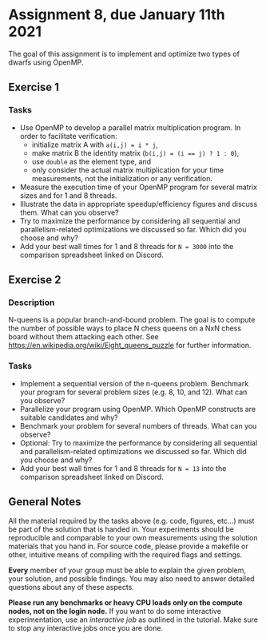 # Assignment 8, due January 11th 2021

The goal of this assignment is to implement and optimize two types of dwarfs using OpenMP.

## Exercise 1

### Tasks

- Use OpenMP to develop a parallel matrix multiplication program. In order to facilitate verification:
    - initialize matrix A with `a(i,j) = i * j`,
    - make matrix B the identity matrix (`b(i,j) = (i == j) ? 1 : 0`), 
    - use `double` as the element type, and 
    - only consider the actual matrix multiplication for your time measurements, not the initialization or any verification.
- Measure the execution time of your OpenMP program for several matrix sizes and for 1 and 8 threads.
- Illustrate the data in appropriate speedup/efficiency figures and discuss them. What can you observe?
- Try to maximize the performance by considering all sequential and parallelism-related optimizations we discussed so far. Which did you choose and why?
- Add your best wall times for 1 and 8 threads for `N = 3000` into the comparison spreadsheet linked on Discord.

## Exercise 2

### Description

N-queens is a popular branch-and-bound problem. The goal is to compute the number of possible ways to place N chess queens on a NxN chess board without them attacking each other. See https://en.wikipedia.org/wiki/Eight_queens_puzzle for further information.

### Tasks

- Implement a sequential version of the n-queens problem. Benchmark your program for several problem sizes (e.g. 8, 10, and 12). What can you observe?
- Parallelize your program using OpenMP. Which OpenMP constructs are suitable candidates and why?
- Benchmark your problem for several numbers of threads. What can you observe?
- Optional: Try to maximize the performance by considering all sequential and parallelism-related optimizations we discussed so far. Which did you choose and why?
- Add your best wall times for 1 and 8 threads for `N = 13` into the comparison spreadsheet linked on Discord.

## General Notes

All the material required by the tasks above (e.g. code, figures, etc...) must be part of the solution that is handed in. Your experiments should be reproducible and comparable to your own measurements using the solution materials that you hand in. For source code, please provide a makefile or other, intuitive means of compiling with the required flags and settings.

**Every** member of your group must be able to explain the given problem, your solution, and possible findings. You may also need to answer detailed questions about any of these aspects.

**Please run any benchmarks or heavy CPU loads only on the compute nodes, not on the login node.**
If you want to do some interactive experimentation, use an *interactive job* as outlined in the tutorial. Make sure to stop any interactive jobs once you are done.
